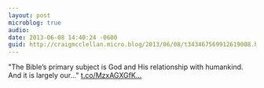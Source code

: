 ```yaml
---
layout: post
microblog: true
audio: 
date: 2013-06-08 14:40:24 -0600
guid: http://craigmcclellan.micro.blog/2013/06/08/t343467569912619008.html
---
```

"The Bible’s primary subject is God and His relationship with humankind. And it is largely our..." [t.co/MzxAGXGfK...](http://t.co/MzxAGXGfK9)
